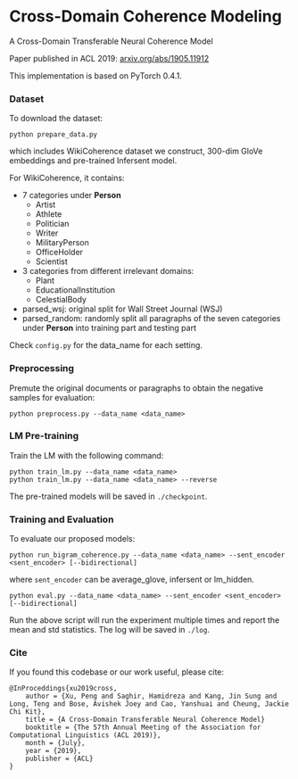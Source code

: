 # Cross-Domain Coherence Modeling 

A Cross-Domain Transferable Neural Coherence Model

Paper published in ACL 2019: [arxiv.org/abs/1905.11912](https://arxiv.org/abs/1905.11912)

This implementation is based on PyTorch 0.4.1.

### Dataset

To download the dataset:

```
python prepare_data.py
```

which includes WikiCoherence dataset we construct, 300-dim GloVe embeddings and pre-trained Infersent model.

For WikiCoherence, it contains:

- 7 categories under **Person**
    - Artist
    - Athlete
    - Politician
    - Writer
    - MilitaryPerson
    - OfficeHolder
    - Scientist
- 3 categories from different irrelevant domains:
    - Plant
    - EducationalInstitution
    - CelestialBody
- parsed\_wsj: original split for Wall Street Journal (WSJ)
- parsed\_random: randomly split all paragraphs of the seven categories under **Person** into training part and testing part

Check `config.py` for the data\_name for each setting.

### Preprocessing

Premute the original documents or paragraphs to obtain the negative samples for evaluation:

```
python preprocess.py --data_name <data_name>
```

### LM Pre-training

Train the LM with the following command:

```
python train_lm.py --data_name <data_name>
python train_lm.py --data_name <data_name> --reverse
```

The pre-trained models will be saved in `./checkpoint`.

### Training and Evaluation

To evaluate our proposed models:

```
python run_bigram_coherence.py --data_name <data_name> --sent_encoder <sent_encoder> [--bidirectional]
```

where `sent_encoder` can be average\_glove, infersent or lm\_hidden.

```
python eval.py --data_name <data_name> --sent_encoder <sent_encoder> [--bidirectional]
```

Run the above script will run the experiment multiple times and report the mean and std statistics.
The log will be saved in `./log`.

### Cite

If you found this codebase or our work useful, please cite:

```
@InProceddings{xu2019cross,
    author = {Xu, Peng and Saghir, Hamidreza and Kang, Jin Sung and Long, Teng and Bose, Avishek Joey and Cao, Yanshuai and Cheung, Jackie Chi Kit},
    title = {A Cross-Domain Transferable Neural Coherence Model}
    booktitle = {The 57th Annual Meeting of the Association for Computational Linguistics (ACL 2019)},
    month = {July},
    year = {2019},
    publisher = {ACL}
}
```
